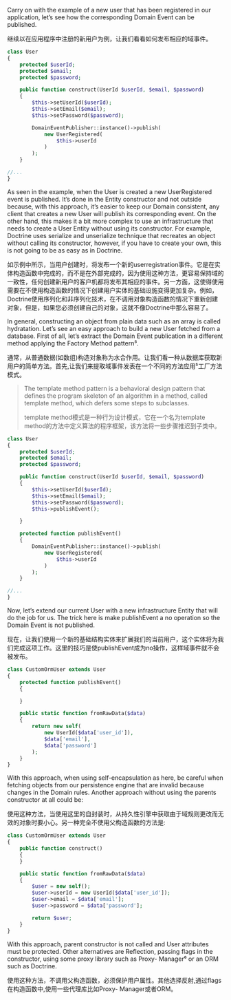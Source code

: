 Carry on with the example of a new user that has been registered in our application, let’s see how the corresponding Domain Event can be published.

继续以在应用程序中注册的新用户为例，让我们看看如何发布相应的域事件。

```php
class User
{
    protected $userId;
    protected $email; 
    protected $password;

    public function construct(UserId $userId, $email, $password)
    {
        $this->setUserId($userId);
        $this->setEmail($email);
        $this->setPassword($password);

        DomainEventPublisher::instance()->publish(
            new UserRegistered(
                $this->userId
            )
        );
    }

//...
}
```

As seen in the example, when the User is created a new UserRegistered event is published. It’s done in the Entity constructor and not outside because, with this approach, it’s easier to keep our Domain consistent, any client that creates a new User will publish its corresponding event. On the other hand, this makes it a bit more complex to use an infrastructure that needs to create a User Entity without using its constructor. For example, Doctrine uses serialize and unserialize technique that recreates an object without calling its constructor, however, if you have to create your own, this is not going to be as easy as in Doctrine.

如示例中所示，当用户创建时，将发布一个新的userregistration事件。它是在实体构造函数中完成的，而不是在外部完成的，因为使用这种方法，更容易保持域的一致性，任何创建新用户的客户机都将发布其相应的事件。另一方面，这使得使用需要在不使用构造函数的情况下创建用户实体的基础设施变得更加复杂。例如，Doctrine使用序列化和非序列化技术，在不调用对象构造函数的情况下重新创建对象，但是，如果您必须创建自己的对象，这就不像Doctrine中那么容易了。

In general, constructing an object from plain data such as an array is called hydratation. Let’s see an easy approach to build a new User fetched from a database. First of all, let’s extract the Domain Event publication in a different method applying the Factory Method pattern⁵.

通常，从普通数据\(如数组\)构造对象称为水合作用。让我们看一种从数据库获取新用户的简单方法。首先,让我们来提取域事件发表在一个不同的方法应用⁵工厂方法模式。

> The template method pattern is a behavioral design pattern that defines the program skeleton of an algorithm in a method, called template method, which defers some steps to subclasses.
>
> template method模式是一种行为设计模式，它在一个名为template method的方法中定义算法的程序框架，该方法将一些步骤推迟到子类中。

```php
class User
{
    protected $userId; 
    protected $email; 
    protected $password;

    public function construct(UserId $userId, $email, $password)
    {
        $this->setUserId($userId);
        $this->setEmail($email);
        $this->setPassword($password);
        $this->publishEvent();

    }

    protected function publishEvent()
    {
        DomainEventPublisher::instance()->publish(
            new UserRegistered(
                $this->userId
            )
        );
    }

//...
}
```

Now, let’s extend our current User with a new infrastructure Entity that will do the job for us. The trick here is make publishEvent a no operation so the Domain Event is not published.

现在，让我们使用一个新的基础结构实体来扩展我们的当前用户，这个实体将为我们完成这项工作。这里的技巧是使publishEvent成为no操作，这样域事件就不会被发布。

```php
class CustomOrmUser extends User
{
    protected function publishEvent()
    {

    }

    public static function fromRawData($data)
    {
        return new self(
            new UserId($data['user_id']),
            $data['email'],
            $data['password']
        );
    }
}
```

With this approach, when using self-encapsulation as here, be careful when fetching objects from our persistence engine that are invalid because changes in the Domain rules. Another approach without using the parents constructor at all could be:

使用这种方法，当使用这里的自封装时，从持久性引擎中获取由于域规则更改而无效的对象时要小心。另一种完全不使用父构造函数的方法是:

```php
class CustomOrmUser extends User
{
    public function construct()
    {
    }

    public static function fromRawData($data)
    {
        $user = new self();
        $user->userId = new UserId($data['user_id']);
        $user->email = $data['email'];
        $user->password = $data['password'];

        return $user;
    }
}
```

With this approach, parent constructor is not called and User attributes must be protected. Other alternatives are Reflection, passing flags in the constructor, using some proxy library such as Proxy- Manager⁶ or an ORM such as Doctrine.

使用这种方法，不调用父构造函数，必须保护用户属性。其他选择反射,通过flags在构造函数中,使用一些代理库比如Proxy- Manager或者ORM。

